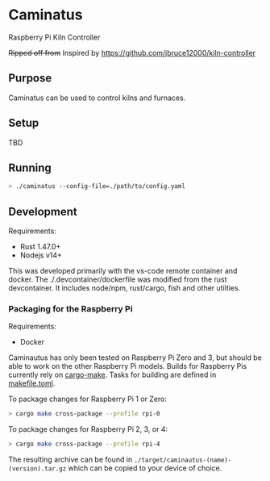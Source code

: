 # Caminatus
Raspberry Pi Kiln Controller

<del>Ripped off from</del> Inspired by https://github.com/jbruce12000/kiln-controller

## Purpose
Caminatus can be used to control kilns and furnaces.

## Setup
TBD

## Running
```bash
> ./caminatus --config-file=./path/to/config.yaml
```

## Development
Requirements:
* Rust 1.47.0+
* Nodejs v14+

This was developed primarily with the vs-code remote container and docker.
The ./.devcontainer/dockerfile was modified from the rust devcontainer. It includes node/npm,
rust/cargo, fish and other utilties.

### Packaging for the Raspberry Pi
Requirements:
* Docker

Caminautus has only been tested on Raspberry Pi Zero and 3, but should be able to work on the other
Raspberry Pi models. Builds for Raspberry Pis currently rely on
[cargo-make](https://github.com/sagiegurari/cargo-make).
Tasks for building are defined in [makefile.toml]('./makefile.toml).

To package changes for Raspberry Pi 1 or Zero:
```bash
> cargo make cross-package --profile rpi-0
```

To package changes for Raspberry Pi 2, 3, or 4:
```bash
> cargo make cross-package --profile rpi-4
```

The resulting archive can be found in `./target/caminautus-(name)-(version).tar.gz` which can be
copied to your device of choice.
